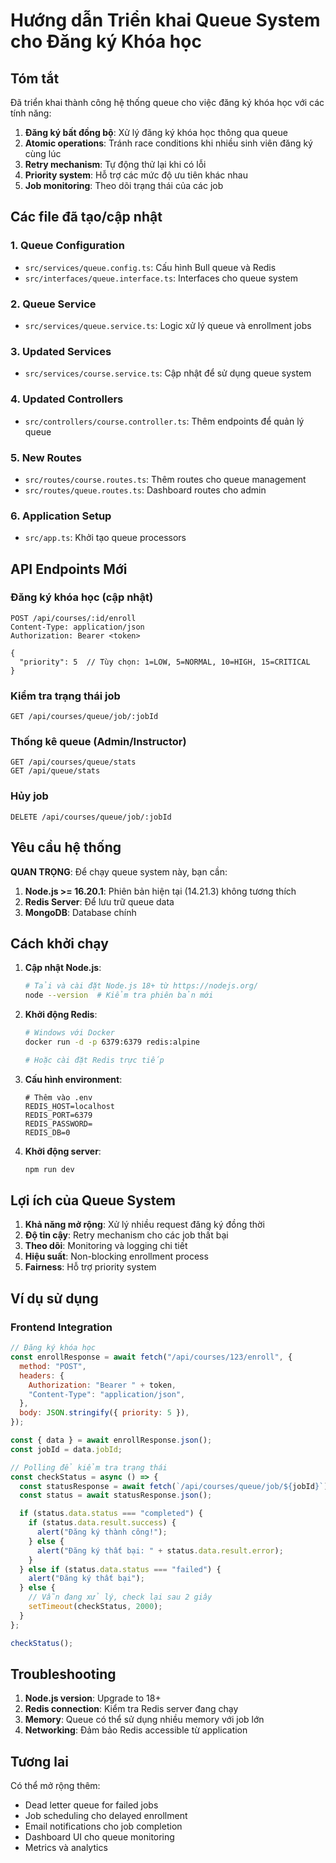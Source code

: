 # Hướng dẫn Triển khai Queue System cho Đăng ký Khóa học

## Tóm tắt

Đã triển khai thành công hệ thống queue cho việc đăng ký khóa học với các tính năng:

1. **Đăng ký bất đồng bộ**: Xử lý đăng ký khóa học thông qua queue
2. **Atomic operations**: Tránh race conditions khi nhiều sinh viên đăng ký cùng lúc
3. **Retry mechanism**: Tự động thử lại khi có lỗi
4. **Priority system**: Hỗ trợ các mức độ ưu tiên khác nhau
5. **Job monitoring**: Theo dõi trạng thái của các job

## Các file đã tạo/cập nhật

### 1. Queue Configuration

- `src/services/queue.config.ts`: Cấu hình Bull queue và Redis
- `src/interfaces/queue.interface.ts`: Interfaces cho queue system

### 2. Queue Service

- `src/services/queue.service.ts`: Logic xử lý queue và enrollment jobs

### 3. Updated Services

- `src/services/course.service.ts`: Cập nhật để sử dụng queue system

### 4. Updated Controllers

- `src/controllers/course.controller.ts`: Thêm endpoints để quản lý queue

### 5. New Routes

- `src/routes/course.routes.ts`: Thêm routes cho queue management
- `src/routes/queue.routes.ts`: Dashboard routes cho admin

### 6. Application Setup

- `src/app.ts`: Khởi tạo queue processors

## API Endpoints Mới

### Đăng ký khóa học (cập nhật)

```
POST /api/courses/:id/enroll
Content-Type: application/json
Authorization: Bearer <token>

{
  "priority": 5  // Tùy chọn: 1=LOW, 5=NORMAL, 10=HIGH, 15=CRITICAL
}
```

### Kiểm tra trạng thái job

```
GET /api/courses/queue/job/:jobId
```

### Thống kê queue (Admin/Instructor)

```
GET /api/courses/queue/stats
GET /api/queue/stats
```

### Hủy job

```
DELETE /api/courses/queue/job/:jobId
```

## Yêu cầu hệ thống

**QUAN TRỌNG**: Để chạy queue system này, bạn cần:

1. **Node.js >= 16.20.1**: Phiên bản hiện tại (14.21.3) không tương thích
2. **Redis Server**: Để lưu trữ queue data
3. **MongoDB**: Database chính

## Cách khởi chạy

1. **Cập nhật Node.js**:

   ```bash
   # Tải và cài đặt Node.js 18+ từ https://nodejs.org/
   node --version  # Kiểm tra phiên bản mới
   ```

2. **Khởi động Redis**:

   ```bash
   # Windows với Docker
   docker run -d -p 6379:6379 redis:alpine

   # Hoặc cài đặt Redis trực tiếp
   ```

3. **Cấu hình environment**:

   ```env
   # Thêm vào .env
   REDIS_HOST=localhost
   REDIS_PORT=6379
   REDIS_PASSWORD=
   REDIS_DB=0
   ```

4. **Khởi động server**:
   ```bash
   npm run dev
   ```

## Lợi ích của Queue System

1. **Khả năng mở rộng**: Xử lý nhiều request đăng ký đồng thời
2. **Độ tin cậy**: Retry mechanism cho các job thất bại
3. **Theo dõi**: Monitoring và logging chi tiết
4. **Hiệu suất**: Non-blocking enrollment process
5. **Fairness**: Hỗ trợ priority system

## Ví dụ sử dụng

### Frontend Integration

```javascript
// Đăng ký khóa học
const enrollResponse = await fetch("/api/courses/123/enroll", {
  method: "POST",
  headers: {
    Authorization: "Bearer " + token,
    "Content-Type": "application/json",
  },
  body: JSON.stringify({ priority: 5 }),
});

const { data } = await enrollResponse.json();
const jobId = data.jobId;

// Polling để kiểm tra trạng thái
const checkStatus = async () => {
  const statusResponse = await fetch(`/api/courses/queue/job/${jobId}`);
  const status = await statusResponse.json();

  if (status.data.status === "completed") {
    if (status.data.result.success) {
      alert("Đăng ký thành công!");
    } else {
      alert("Đăng ký thất bại: " + status.data.result.error);
    }
  } else if (status.data.status === "failed") {
    alert("Đăng ký thất bại");
  } else {
    // Vẫn đang xử lý, check lại sau 2 giây
    setTimeout(checkStatus, 2000);
  }
};

checkStatus();
```

## Troubleshooting

1. **Node.js version**: Upgrade to 18+
2. **Redis connection**: Kiểm tra Redis server đang chạy
3. **Memory**: Queue có thể sử dụng nhiều memory với job lớn
4. **Networking**: Đảm bảo Redis accessible từ application

## Tương lai

Có thể mở rộng thêm:

- Dead letter queue for failed jobs
- Job scheduling cho delayed enrollment
- Email notifications cho job completion
- Dashboard UI cho queue monitoring
- Metrics và analytics
